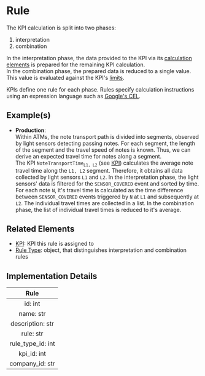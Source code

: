# Rule
The KPI calculation is split into two phases:
1. interpretation
2. combination

In the interpretation phase, the data provided to the KPI via its [calculation elements](calculationElement.md) is prepared for the remaining KPI calculation.  
In the combination phase, the prepared data is reduced to a single value. This value is evaluated against the KPI's [limits](limit.md).

KPIs define one rule for each phase. Rules specify calculation instructions using an expression language such as [Google's CEL](https://github.com/google/cel-spec/).

## Example(s)
* **Production**:  
  Within ATMs, the note transport path is divided into segments, observed by light sensors detecting passing notes. For each segment, the length of the segment and the travel speed of notes is known. Thus, we can derive an expected travel time for notes along a segment.  
  The KPI `NoteTransportTime`<sub>`L1, L2`</sub> (see [KPI](kpi.md)) calculates the average note travel time along the `L1, L2` segment. Therefore, it obtains all data collected by light sensors `L1` and `L2`. 
  In the interpretation phase, the light sensors' data is filtered for the `SENSOR_COVERED` event and sorted by time. For each note `N`, it's travel time is calculated as the time difference between `SENSOR_COVERED` events triggered by `N` at `L1` and subsequently at `L2`. The individual travel times are collected in a list.
  In the combination phase, the list of individual travel times is reduced to it's average.

## Related Elements
* [KPI](kpi.md): KPI this rule is assigned to
* [Rule Type](ruleType.md): object, that distinguishes interpretation and combination rules

## Implementation Details
|**Rule**|
|:----:|
|id: int|
|name: str|
|description: str|
|rule: str|
|rule_type_id: int|
|kpi_id: int|
|company_id: str|